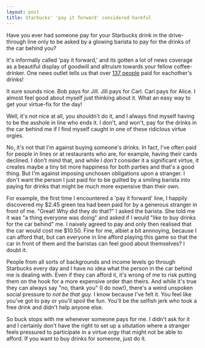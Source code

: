 ```yaml
---
layout: post
title: Starbucks' 'pay it forward' considered harmful
---
```


Have you ever had someone pay for your Starbucks drink in the drive-through line only to be asked by a glowing barista to pay for the drinks of the car behind you?

It's informally called 'pay it forward,' and its gotten a lot of news coverage as a beautiful display of goodwill and altruism towards your fellow coffee-drinker. One news outlet tells us that over [137 people](https://www.wqad.com/article/news/local/outreach/pay-it-forward/hundreds-of-starbucks-customers-pay-it-forward-at-drive-thru/526-60b6cded-2407-4004-92c8-7eb60a806870#:~:text=April%2019%2C%202017-,BETHEL%20PARK%2C%20Pennsylvania%E2%80%93%20A%20single%20random%20act%20of%20kindness%20started,for%20the%20car%20behind%20them.) paid for eachother's drinks!

It sure sounds nice. Bob pays for Jill. Jill pays for Carl. Carl pays for Alice. I almost feel good about myself just thinking about it. What an easy way to get your virtue-fix for the day!

Well, it's not nice at all, you shouldn't do it, and I always find myself having to be the asshole in line who ends it. I don't, and won't, pay for the drinks in the car behind me if I find myself caught in one of these ridiclous virtue orgies.

No, it's not that I'm against buying someone's drinks. In fact, I've often paid for people in lines or at restaurants who are, for example, having their cards declined. I don't mind that, and while I *don't* consider it a significant virtue, it creates maybe a tiny bit more happiness for both parties and that's a good thing. But I'm against imposing unchosen obligations upon a stranger. I don't want the person I just paid for to be guilted by a smiling barista into paying for drinks that might be much more expensive than their own. 

For example, the first time I encountered a 'pay it forward' line, I happily discovered my $2.45 green tea had been paid for by a generous stranger in front of me. "Great! Why did they do that?" I asked the barista. She told me it was "a thing everyone was doing" and asked if I would "like to buy drinks for the car behind" me. I naively agreed to pay and only then realised that the car would cost me $10.50. Fine for me, albiet a bit annnoying, because I can afford that, but can everyone in line afford playing this game so that the car in front of them and the baristas can feel good about themselves? I doubt it. 

People from all sorts of backgrounds and income levels go through Starbucks every day and I have no idea what the person in the car behind me is dealing with. Even if they can afford it, it's wrong of me to risk putting them on the hook for a more expensive order than theirs. And while it's true they can always say "no, thank you" (I do now!), there's a weird unspoken social pressure to *not be that guy.* I know because I've felt it. You feel like you've got to pay or you'll spoil the fun. You'll be the selfish jerk who took a free drink and didn't help anyone else.

So buck stops with me whenever someone pays for me. I didn't ask for it and I certainly don't have the right to set up a situtation where a stranger feels pressured to participate in a virtue orgy that might not be able to afford. If you want to buy drinks for someone, just do it.



